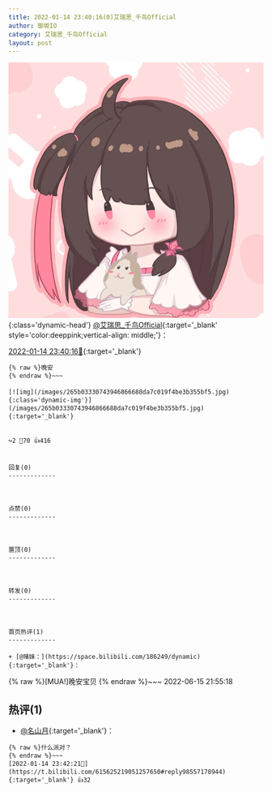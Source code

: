 ```yaml
---
title: 2022-01-14 23:40:16(0)艾瑞思_千鸟Official
author: 御坂IO
category: 艾瑞思_千鸟Official
layout: post
---
```


![img](/images/7e08840c56f251de28bdf766b647bd5fe9a5d50a.jpg){:class='dynamic-head'}
[@艾瑞思_千鸟Official](https://space.bilibili.com/1090010845/dynamic){:target='_blank' style='color:deeppink;vertical-align: middle;'}：

[2022-01-14 23:40:16🔗](https://t.bilibili.com/615625219051257650){:target='_blank'}

~~~
{% raw %}晚安
{% endraw %}~~~

[![img](/images/265b03330743946866688da7c019f4be3b355bf5.jpg){:class='dynamic-img'}](/images/265b03330743946866688da7c019f4be3b355bf5.jpg){:target='_blank'}


↪️2 💬70 👍416


回复(0)
-------------



点赞(0)
-------------



置顶(0)
-------------



转发(0)
-------------



首页热评(1)
-------------

+ [@赌妹：](https://space.bilibili.com/186249/dynamic){:target='_blank'}：
~~~
{% raw %}[MUA!]晚安宝贝
{% endraw %}~~~
2022-06-15 21:55:18


热评(1)
-------------

+ [@名山月](https://space.bilibili.com/12299592/dynamic){:target='_blank'}：
~~~
{% raw %}什么派对？
{% endraw %}~~~
[2022-01-14 23:42:21🔗](https://t.bilibili.com/615625219051257650#reply98557178944){:target='_blank'} 👍32


